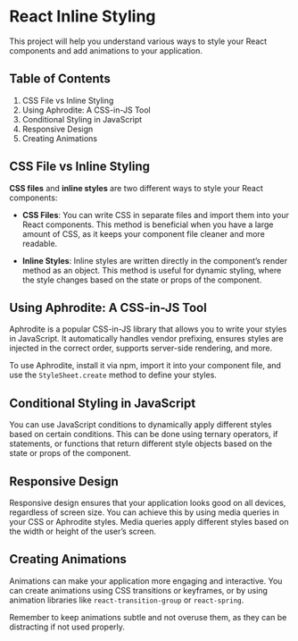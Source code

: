 # React Inline Styling

This project will help you understand various ways to style your React components and add animations to your application.

## Table of Contents

1.  CSS File vs Inline Styling
2.  Using Aphrodite: A CSS-in-JS Tool
3.  Conditional Styling in JavaScript
4.  Responsive Design
5.  Creating Animations

## CSS File vs Inline Styling

**CSS files**  and  **inline styles**  are two different ways to style your React components:

-   **CSS Files**: You can write CSS in separate files and import them into your React components. This method is beneficial when you have a large amount of CSS, as it keeps your component file cleaner and more readable.
    
-   **Inline Styles**: Inline styles are written directly in the component’s render method as an object. This method is useful for dynamic styling, where the style changes based on the state or props of the component.
    

## Using Aphrodite: A CSS-in-JS Tool

Aphrodite is a popular CSS-in-JS library that allows you to write your styles in JavaScript. It automatically handles vendor prefixing, ensures styles are injected in the correct order, supports server-side rendering, and more.

To use Aphrodite, install it via npm, import it into your component file, and use the  `StyleSheet.create`  method to define your styles.

## Conditional Styling in JavaScript

You can use JavaScript conditions to dynamically apply different styles based on certain conditions. This can be done using ternary operators, if statements, or functions that return different style objects based on the state or props of the component.

## Responsive Design

Responsive design ensures that your application looks good on all devices, regardless of screen size. You can achieve this by using media queries in your CSS or Aphrodite styles. Media queries apply different styles based on the width or height of the user’s screen.

## Creating Animations

Animations can make your application more engaging and interactive. You can create animations using CSS transitions or keyframes, or by using animation libraries like  `react-transition-group`  or  `react-spring`.

Remember to keep animations subtle and not overuse them, as they can be distracting if not used properly.

